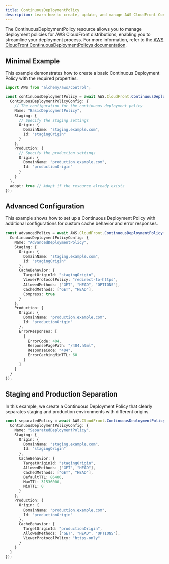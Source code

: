 ```yaml
---
title: ContinuousDeploymentPolicy
description: Learn how to create, update, and manage AWS CloudFront ContinuousDeploymentPolicys using Alchemy Cloud Control.
---
```


The ContinuousDeploymentPolicy resource allows you to manage deployment policies for AWS CloudFront distributions, enabling you to streamline your deployment process. For more information, refer to the [AWS CloudFront ContinuousDeploymentPolicys documentation](https://docs.aws.amazon.com/cloudfront/latest/userguide/).

## Minimal Example

This example demonstrates how to create a basic Continuous Deployment Policy with the required properties.

```ts
import AWS from "alchemy/aws/control";

const continuousDeploymentPolicy = await AWS.CloudFront.ContinuousDeploymentPolicy("basicPolicy", {
  ContinuousDeploymentPolicyConfig: {
    // The configuration for the continuous deployment policy
    Name: "BasicDeploymentPolicy",
    Staging: {
      // Specify the staging settings
      Origin: {
        DomainName: "staging.example.com",
        Id: "stagingOrigin"
      }
    },
    Production: {
      // Specify the production settings
      Origin: {
        DomainName: "production.example.com",
        Id: "productionOrigin"
      }
    }
  },
  adopt: true // Adopt if the resource already exists
});
```

## Advanced Configuration

This example shows how to set up a Continuous Deployment Policy with additional configurations for custom cache behavior and error responses.

```ts
const advancedPolicy = await AWS.CloudFront.ContinuousDeploymentPolicy("advancedPolicy", {
  ContinuousDeploymentPolicyConfig: {
    Name: "AdvancedDeploymentPolicy",
    Staging: {
      Origin: {
        DomainName: "staging.example.com",
        Id: "stagingOrigin"
      },
      CacheBehavior: {
        TargetOriginId: "stagingOrigin",
        ViewerProtocolPolicy: "redirect-to-https",
        AllowedMethods: ["GET", "HEAD", "OPTIONS"],
        CachedMethods: ["GET", "HEAD"],
        Compress: true
      }
    },
    Production: {
      Origin: {
        DomainName: "production.example.com",
        Id: "productionOrigin"
      },
      ErrorResponses: [
        {
          ErrorCode: 404,
          ResponsePagePath: "/404.html",
          ResponseCode: "404",
          ErrorCachingMinTTL: 60
        }
      ]
    }
  }
});
```

## Staging and Production Separation

In this example, we create a Continuous Deployment Policy that clearly separates staging and production environments with different origins.

```ts
const separatedPolicy = await AWS.CloudFront.ContinuousDeploymentPolicy("separatedPolicy", {
  ContinuousDeploymentPolicyConfig: {
    Name: "SeparatedDeploymentPolicy",
    Staging: {
      Origin: {
        DomainName: "staging.example.com",
        Id: "stagingOrigin"
      },
      CacheBehavior: {
        TargetOriginId: "stagingOrigin",
        AllowedMethods: ["GET", "HEAD"],
        CachedMethods: ["GET", "HEAD"],
        DefaultTTL: 86400,
        MaxTTL: 31536000,
        MinTTL: 0
      }
    },
    Production: {
      Origin: {
        DomainName: "production.example.com",
        Id: "productionOrigin"
      },
      CacheBehavior: {
        TargetOriginId: "productionOrigin",
        AllowedMethods: ["GET", "HEAD", "OPTIONS"],
        ViewerProtocolPolicy: "https-only"
      }
    }
  }
});
```